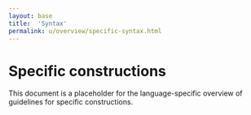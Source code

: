 ```yaml
---
layout: base
title:  'Syntax'
permalink: u/overview/specific-syntax.html
---
```


# Specific constructions

This document is a placeholder for the language-specific overview of
guidelines for specific constructions.
